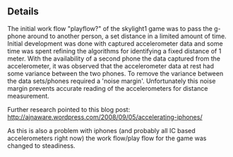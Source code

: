 ## Details ##
The initial work flow "playflow?" of the skylight1 game was to pass the g-phone around to another person, a set distance in a limited amount of time. Initial development was done with captured accelerometer data and some time was spent refining the algorithms for identifying a fixed distance of 1 meter. With the availability of a second phone the data captured from the accelerometer, it was observed that the accelerometer data at rest had some variance between the two phones. To remove the variance between the data sets/phones required a 'noise margin'. Unfortunately this noise margin prevents accurate reading of the accelerometers for distance measurement.

Further research pointed to this blog post:
http://ajnaware.wordpress.com/2008/09/05/accelerating-iphones/

As this is also a problem with iphones (and probably all IC based accelerometers right now) the work flow/play flow for the game was changed to steadiness.